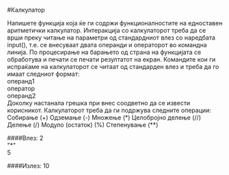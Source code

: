 #Калкулатор

Напишете функција која ќе ги содржи функционалностите на едноставен аритметички калкулатор. Интеракција со калкулаторот треба да се врши преку читање на параметри од стандардниот влез со наредбата input(), т.е. се внесуваат двата операнди и операторот во командна линија. По процесирање на барањето од страна на функцијата се обработува и печати се печати резултатот на екран. Командите кои ги испраќаме на калкулаторот се читаат од стандарден влез и треба да го имаат следниот формат:
<br>
операнд1
<br>
оператор
<br>
операнд2
<br>
Доколку настанала грешка при внес соодветно да се извести корисникот. Калкулаторот треба да ги подржува следните операции:
<br>
Собирање (+) Одземање (-) Множење (*) Целобројно делење (//) Делење (/) Модуло (остаток) (%) Степенување (**)

####Влез:
2 <br> "*" <br> 5

####Излез:
10
